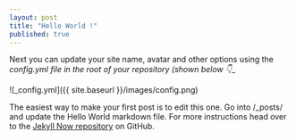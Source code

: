 ```yaml
---
layout: post
title: "Hello World !"
published: true
---
```


Next you can update your site name, avatar and other options using the _config.yml file in the root of your repository (shown below :point_down:__





![_config.yml]({{ site.baseurl }}/images/config.png)

The easiest way to make your first post is to edit this one. Go into /_posts/ and update the Hello World markdown file. For more instructions head over to the [Jekyll Now repository](https://github.com/barryclark/jekyll-now) on GitHub.